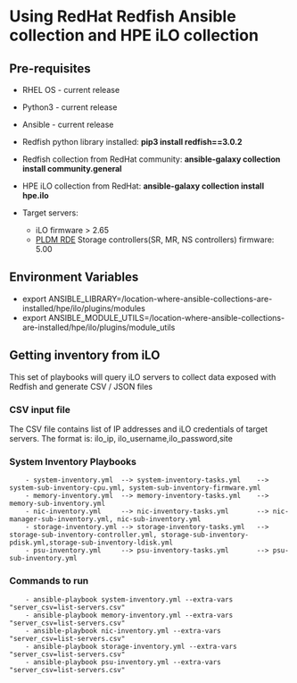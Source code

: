 # Using RedHat Redfish Ansible collection and HPE iLO collection


## Pre-requisites
 - RHEL OS - current release
 - Python3 - current release
 - Ansible - current release
 - Redfish python library installed: **pip3 install redfish==3.0.2**
 - Redfish collection from RedHat community: **ansible-galaxy collection install community.general**
 - HPE iLO collection from RedHat: **ansible-galaxy collection install hpe.ilo**

 - Target servers: 
   - iLO firmware > 2.65
   - [PLDM RDE](https://developer.hpe.com/blog/overview-of-the-platform-level-data-model-for-redfish%C2%AE-device-enablement-standard/) Storage controllers(SR, MR, NS controllers) firmware: 5.00  

## Environment Variables
 - export ANSIBLE_LIBRARY=/location-where-ansible-collections-are-installed/hpe/ilo/plugins/modules
 - export ANSIBLE_MODULE_UTILS=/location-where-ansible-collections-are-installed/hpe/ilo/plugins/module_utils

## Getting inventory from iLO
 This set of playbooks will query iLO servers to collect data exposed with Redfish and generate CSV / JSON files

### CSV input file
  The CSV file contains list of IP addresses and iLO credentials of target servers. The format is:
  ilo_ip, ilo_username,ilo_password,site


### System Inventory Playbooks

        - system-inventory.yml  --> system-inventory-tasks.yml    --> system-sub-inventory-cpu.yml, system-sub-inventory-firmware.yml
        - memory-inventory.yml  --> memory-inventory-tasks.yml    --> memory-sub-inventory.yml
        - nic-inventory.yml     --> nic-inventory-tasks.yml       --> nic-manager-sub-inventory.yml, nic-sub-inventory.yml
        - storage-inventory.yml --> storage-inventory-tasks.yml   --> storage-sub-inventory-controller.yml, storage-sub-inventory-pdisk.yml,storage-sub-inventory-ldisk.yml
        - psu-inventory.yml     --> psu-inventory-tasks.yml       --> psu-sub-inventory.yml

### Commands to run
        - ansible-playbook system-inventory.yml --extra-vars "server_csv=list-servers.csv"
        - ansible-playbook memory-inventory.yml --extra-vars "server_csv=list-servers.csv"
        - ansible-playbook nic-inventory.yml --extra-vars "server_csv=list-servers.csv"
        - ansible-playbook storage-inventory.yml --extra-vars "server_csv=list-servers.csv"
        - ansible-playbook psu-inventory.yml --extra-vars "server_csv=list-servers.csv"


    



  
